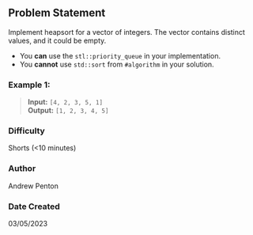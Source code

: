 ## Problem Statement
Implement heapsort for a vector of integers.
The vector contains distinct values, and it could be empty.
- You **can** use the `stl::priority_queue` in your implementation.
- You **cannot** use `std::sort` from `#algorithm` in your solution.
&nbsp;
### Example 1:
> **Input:** `[4, 2, 3, 5, 1]` \
> **Output:** `[1, 2, 3, 4, 5]`

### Difficulty
Shorts (&lt;10 minutes)

### Author
Andrew Penton

### Date Created
03/05/2023